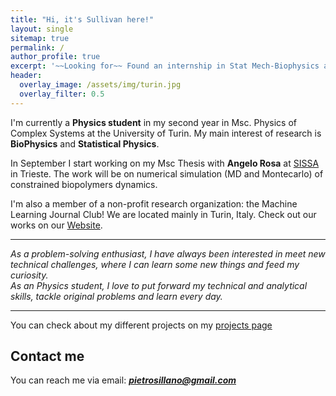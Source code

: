 ```yaml
---
title: "Hi, it's Sullivan here!"
layout: single
sitemap: true
permalink: /
author_profile: true
excerpt: '~~Looking for~~ Found an internship in Stat Mech-Biophysics at SISSA.'
header:
  overlay_image: /assets/img/turin.jpg
  overlay_filter: 0.5
---
```



<!--# About me-->
I'm currently a **Physics student**  in my second year in Msc. Physics of Complex Systems at the University of Turin.
My main interest of research is **BioPhysics** and **Statistical Physics**.

In September I start working on my Msc Thesis with **Angelo Rosa** at [SISSA](https://www.sissa.it/sbp/research/research.php) in Trieste. The work will be on numerical simulation (MD and Montecarlo) of constrained biopolymers dynamics.

I'm also a member of a non-profit research organization: the Machine Learning Journal Club! We are located mainly in Turin, Italy. Check out our works on our [Website](https://www.mljc.it/).
 
---

*As a problem-solving enthusiast, I have always been interested in meet new technical challenges, where I can learn some new things and feed my curiosity.  
As an Physics student, I love to put forward my technical and analytical skills, tackle original problems and learn every day.*

---

You can check about my different projects on my [projects page](https://pietro-sillano.github.io/projects/)



## Contact me

<!--For any inquiries,--> 
You can reach me via email: **_[pietrosillano@gmail.com](mailto:pietrosillano@gmail.com)_**